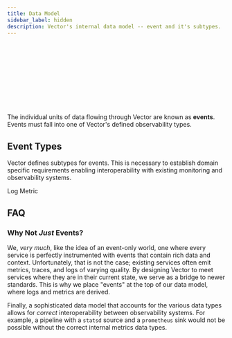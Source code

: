 ```yaml
---
title: Data Model
sidebar_label: hidden
description: Vector's internal data model -- event and it's subtypes.
---
```


<SVG src="/optimized_svg/data-model-event_808_359.svg" />

The individual units of data flowing through Vector are known as **events**.
Events must fall into one of Vector's defined observability types.

## Event Types

Vector defines subtypes for events. This is necessary to establish domain
specific requirements enabling interoperability with existing monitoring and
observability systems.

<Jump to="/docs/about/under-the-hood/architecture/data-model/log/" leftIcon="book">Log</Jump>
<Jump to="/docs/about/under-the-hood/architecture/data-model/metric/" leftIcon="book">Metric</Jump>

## FAQ

### Why Not _Just_ Events?

We, _very much_, like the idea of an event-only world, one where every service
is perfectly instrumented with events that contain rich data and context.
Unfortunately, that is not the case; existing services often emit metrics,
traces, and logs of varying quality. By designing Vector to meet services where
they are in their current state, we serve as a bridge to newer standards. This is why
we place "events" at the top of our data model, where logs and metrics are
derived.

Finally, a sophisticated data model that accounts for the various data types
allows for _correct_ interoperability between observability systems. For
example, a pipeline with a `statsd` source and a `prometheus` sink would not
be possible without the correct internal metrics data types.
